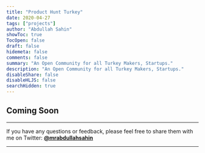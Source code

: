 ```yaml
---
title: "Product Hunt Turkey"
date: 2020-04-27
tags: ["projects"]
author: "Abdullah Sahin"
showToc: true
TocOpen: false
draft: false
hidemeta: false
comments: false
summary: "An Open Community for all Turkey Makers, Startups."
description: "An Open Community for all Turkey Makers, Startups."
disableShare: false
disableHLJS: false
searchHidden: true
---
```


## Coming Soon

___


If you have any questions or feedback, please feel free to share them with me on Twitter:  **[@mrabdullahsahin](https://twitter.com/mrabdullahsahin)**

___
